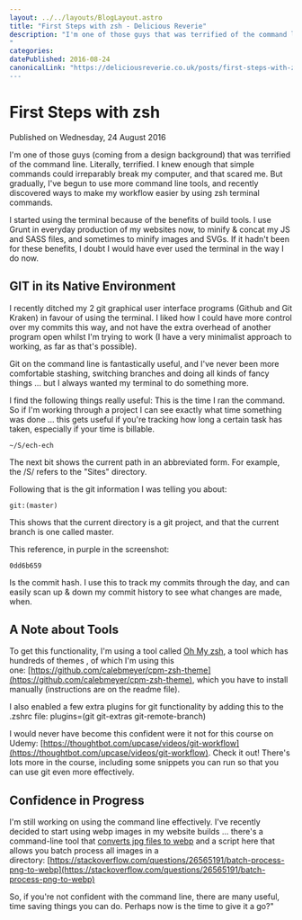 ```yaml
---
layout: ../../layouts/BlogLayout.astro
title: "First Steps with zsh - Delicious Reverie"
description: "I'm one of those guys that was terrified of the command line. Literally, terrified. I knew enough that simple commands could irreparably break my computer, and that scared me. But gradually, I've begun to use more command line tools, and recently discovered ways to make my workflow easier by using zsh terminal commands.
"
categories:
datePublished: 2016-08-24
canonicalLink: "https://deliciousreverie.co.uk/posts/first-steps-with-zsh/
---
```

# First Steps with zsh

Published on Wednesday, 24 August 2016

I'm one of those guys (coming from a design background) that was terrified of the command line. Literally, terrified. I knew enough that simple commands could irreparably break my computer, and that scared me. But gradually, I've begun to use more command line tools, and recently discovered ways to make my workflow easier by using zsh terminal commands.

I started using the terminal because of the benefits of build tools. I use Grunt in everyday production of my websites now, to minify & concat my JS and SASS files, and sometimes to minify images and SVGs. If it hadn't been for these benefits, I doubt I would have ever used the terminal in the way I do now.

## GIT in its Native Environment

I recently ditched my 2 git graphical user interface programs (Github and Git Kraken) in favour of using the terminal. I liked how I could have more control over my commits this way, and not have the extra overhead of another program open whilst I'm trying to work (I have a very minimalist approach to working, as far as that's possible).

Git on the command line is fantastically useful, and I've never been more comfortable stashing, switching branches and doing all kinds of fancy things ... but I always wanted my terminal to do something more.

I find the following things really useful: This is the time I ran the command. So if I'm working through a project I can see exactly what time something was done ... this gets useful if you're tracking how long a certain task has taken, especially if your time is billable.

```
~/S/ech-ech
```

The next bit shows the current path in an abbreviated form. For example, the /S/ refers to the "Sites" directory.

Following that is the git information I was telling you about:

```
git:(master)
```

This shows that the current directory is a git project, and that the current branch is one called master.

This reference, in purple in the screenshot:

```
0dd6b659
```

Is the commit hash. I use this to track my commits through the day, and can easily scan up & down my commit history to see what changes are made, when.

## A Note about Tools

To get this functionality, I'm using a tool called [Oh My zsh](https://ohmyz.sh/), a tool which has hundreds of themes , of which I'm using this one: [https://github.com/calebmeyer/cpm-zsh-theme](https://github.com/calebmeyer/cpm-zsh-theme), which you have to install manually (instructions are on the readme file).

I also enabled a few extra plugins for git functionality by adding this to the .zshrc file: plugins=(git git-extras git-remote-branch)

I would never have become this confident were it not for this course on Udemy: [https://thoughtbot.com/upcase/videos/git-workflow](https://thoughtbot.com/upcase/videos/git-workflow). Check it out! There's lots more in the course, including some snippets you can run so that you can use git even more effectively.

## Confidence in Progress

I'm still working on using the command line effectively. I've recently decided to start using webp images in my website builds ... there's a command-line tool that [converts jpg files to webp](https://developers.google.com/speed/webp/docs/cwebp) and a script here that allows you batch process all images in a directory: [https://stackoverflow.com/questions/26565191/batch-process-png-to-webp](https://stackoverflow.com/questions/26565191/batch-process-png-to-webp)

So, if you're not confident with the command line, there are many useful, time saving things you can do. Perhaps now is the time to give it a go?"